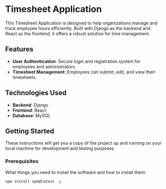 # Timesheet Application

This Timesheet Application is designed to help organizations manage and track employee hours efficiently. Built with Django as the backend and React as the frontend, it offers a robust solution for time management.

## Features

- **User Authentication**: Secure login and registration system for employees and administrators.
- **Timesheet Management**: Employees can submit, edit, and view their timesheets.

## Technologies Used

- **Backend**: Django
- **Frontend**: React
- **Database**: MySQL

## Getting Started

These instructions will get you a copy of the project up and running on your local machine for development and testing purposes.

### Prerequisites

What things you need to install the software and how to install them:

```bash
npm install npm@latest -g

